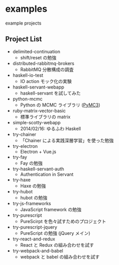 examples
========

example projects

## Project List

* delimited-continuation
    * shift/reset の勉強
* distributed-rabbitmq-brokers
    * RabbitMQ 分散構成の調査
* haskell-io-test
    * IO action モック化の実験
* haskell-servant-webapp
    * haskell-servant を試してみた
* python-mcmc
    * Python の MCMC ライブラリ ([PyMC3](https://github.com/pymc-devs/pymc3))
* ruby-matrix-vector-basic
    * 標準ライブラリの matrix
* simple-scotty-webapp
    * 2014/02/16: ゆるふわ Haskell
* try-chainer
    * 「Chainer による実践深層学習」を使った勉強
* try-electron
    * Electron + Vue.js
* try-fay
    * Fay の勉強
* try-haskell-servant-auth
    * Authentication in Servant
* try-haxe
    * Haxe の勉強
* try-hubot
    * hubot の勉強
* try-js-frameworks
    * JavaScript framework の勉強
* try-purescript
    * PureScirpt を色々試すためのプロジェクト
* try-purescript-jquery
    * PureScript の勉強 (jQuery メイン)
* try-react-and-redux
    * React と Redux の組み合わせを試す
* try-webpack-and-babel
    * webpack と babel の組み合わせを試す

